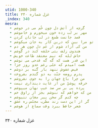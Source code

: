 ```yaml
---
utid: 1000-340
title: غزل شماره ۳۴۰
_index: 340
mesra:
  - گرچه از آتش دل چون خُم می در جوشم
  - مهر بر لب زده خون میخورم و خاموشم
  - قصد جانست طمع در لب جانان کردن
  - تو مرا بین که درین کار به جان میکوشم
  - من کی آزاد شوم از غم دل چون هر دم
  - هندوی زلف بتی حلقه کند در گوشم
  - حاش لله که نیم معتقد طاعت خویش
  - این قدر هست که گه گه قدحی می نوشم
  - هست امیدم که علی رغم عدو روز جزا
  - فیض عفوش ننهد بار گنه بر دوشم
  - پدرم روضه جنّت به دو گندم بفروخت
  - من چرا باغ جهان را به جوی نفروشم
  - خرقه پوشیِّ من از غایت دینداری نیست
  - پرده یی بر سرِ صد عیبِ نهان میپوشم
  - من که خواهم که ننوشم بجز از راوق خم
  - چه کنم گر سخن پیر مغان ننیوشم
  - گر از این دست زند مطرب مجلس ره عشق
  - شعر حافظ ببرد وقت سماع از هوشم
---
```

غزل شماره ۳۴۰
